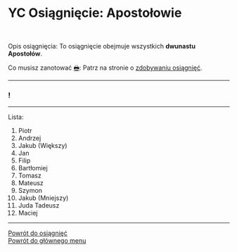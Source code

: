 # <span class="status status-list"><span class="status status-list">YC</span> Osiągnięcie: Apostołowie</span>
<br />

<span class="status status-title">Opis osiągnięcia:</span> To osiągnięcie obejmuje wszystkich **dwunastu Apostołów**.
<br />

<span class="status status-title">Co musisz zanotować [🖶](wszystkie_materialy_do_pobrania.md#osiagniecie-apostolowie):</span> Patrz na stronie o [zdobywaniu osiągnięć](jak_zdobywac_osiagniecia.md).
<br />

---
### <div class="colored centered">!</div>

---
<span class="status status-title">Lista:</span>
1. Piotr
1. Andrzej
1. Jakub (Większy)
1. Jan
1. Filip
1. Bartłomiej
1. Tomasz
1. Mateusz
1. Szymon
1. Jakub (Mniejszy)
1. Juda Tadeusz
1. Maciej

---
[Powrót do osiągnięć](jak_zdobywac_osiagniecia.md)  
[Powrót do głównego menu](index.md)
